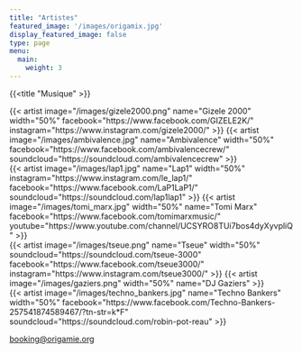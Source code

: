 ```yaml
---
title: "Artistes"
featured_image: '/images/origamix.jpg'
display_featured_image: false
type: page
menu:
  main:
    weight: 3
---
```

{{<title "Musique" >}}

<div class="artist-line">
	{{< artist image="/images/gizele2000.png" 
		name="Gizele 2000" 
		width="50%"
		facebook="https://www.facebook.com/GIZELE2K/" 
		instagram="https://www.instagram.com/gizele2000/"
	>}}
	{{< artist image="/images/ambivalence.jpg" 
		name="Ambivalence" 
		width="50%"
		facebook="https://www.facebook.com/ambivalencecrew/"
		soundcloud="https://soundcloud.com/ambivalencecrew"
	>}}
</div>
<div class="artist-line">
	{{< artist image="/images/lap1.jpg" 
		name="Lap1" 
		width="50%"	
		instagram="https://www.instagram.com/le_lap1/"
		facebook="https://www.facebook.com/LaP1LaP1/"
		soundcloud="https://soundcloud.com/lap1lap1"
	>}}
	{{< artist image="/images/tomi_marx.jpg" 
		width="50%"
		name="Tomi Marx"
		facebook="https://www.facebook.com/tomimarxmusic/"
		youtube="https://www.youtube.com/channel/UCSYRO8TUi7bos4dyXyvpliQ"
	>}}
</div>
<div class="artist-line">
	{{< artist image="/images/tseue.png" 
		name="Tseue" 
		width="50%"
		soundcloud="https://soundcloud.com/tseue-3000"
		facebook="https://www.facebook.com/tseue3000/"
		instagram="https://www.instagram.com/tseue3000/"
	>}}
	{{< artist image="/images/gaziers.png" 
		width="50%"
		name="DJ Gaziers"
	>}}
</div>
<div class="artist-line">
	{{< artist image="/images/techno_bankers.jpg" 
		name="Techno Bankers" 
		width="50%"
		facebook="https://www.facebook.com/Techno-Bankers-257541874589467/?tn-str=k*F"
		soundcloud="https://soundcloud.com/robin-pot-reau"
	>}}
</div>

booking@origamie.org